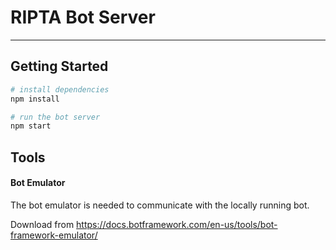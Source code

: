 # RIPTA Bot Server
-----------------

## Getting Started

```bash
# install dependencies
npm install
```

```bash
# run the bot server
npm start
```

## Tools

#### Bot Emulator

The bot emulator is needed to communicate with the locally running bot.

Download from https://docs.botframework.com/en-us/tools/bot-framework-emulator/
